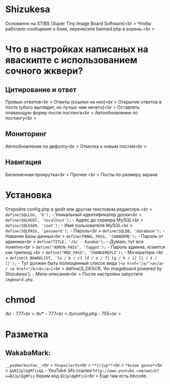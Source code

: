 # Shizukesa
Основанно на STIBS (Super Tiny Image Board Software)<br \>
Чтобы работало сообщение о бане, перенесите banned.php в корень.<br \>
# Что в настройках написаных на яваскипте с использованием сочного жквери?
## Цитирование и ответ
Превью ответов<br \> 
Ответы (ссылки на них)<br \> 
Открытие ответов в посте (убого выглядит, но лучше чем ничего)<br \> 
Оставлять плавающую форму после постинга<br \> 
Автообновление по постингу<br \> 
## Мониторинг 
Автообновление по дефолту<br \> 
Отмотка к новым постам<br \> 
## Навигация
Бесконечная прокрутка<br \> 
Прочее <br \> 
Посты по размеру экрана
# Установка
Откройте config.php в gedit или другом текстовом редакторе.<br \>
`define(SQLLOG, 'b');` - Уникальный идентификатор доски<br \>
`define(SQLHOST, 'localhost');` - Адрес до сервера MySQL<br \>
`define(SQLUSER, 'root');`	- Имя пользователя MySQL<br \>
`define(SQLPASS, 'password');` - Пароль<br \>
`define(SQLDB, 'database');` - Навание Базы данных<br \>
`define(PANEL_PASS, 'CHANGEME');` - Пароль от админки<br \>
`define(TITLE, '/b/ - Random');` - Думаю, тут все понятно<br \>
`define("ADMIN_PASS", 'faggot');`  - Пароль админа, юзается как трипкод.<br \>
`define("MOD_PASS", 'CHANGEMEPLZ');` - Мочератора.<br \>
`define(S_BOARDLIST, '[a / b / c] [d / e / f] [g / h / i] [j / k / l]');` - Тут должен быть полноценный список вида `[<a href="/a/">a</a> / <a href="/b/>b</a>]`<br \>
define(S_DESCR, 'An imageboard powered by Shizukesa'); - Мета-описание<br \>
После настройки запустите  `imgboard.php`.
# chmod
/b/ - 777<br \>
/b/* - 777<br \>
/b/config.php - 755<br \>
# Разметка
## WakabaMark:
`__pod4erknutoe__`<br \>
`%%spoiler%%`<br \>
`**}|{up**`<br \>
`*kosoe govno*`<br \>
`&&B2JplQgMfis&&` - YouTube (Из ссылки `http://www.youtube.com/watch?v=B2JplQgMfis` берем код `B2JplQgMfis`)<br \>
Еще там есть bbcode..
